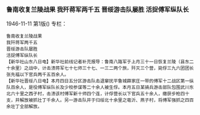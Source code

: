 ### 鲁南收复兰陵战果  我歼蒋军两千五  晋绥游击队屡胜  活捉傅军纵队长

1946-11-11
第1版()
专栏：

    鲁南收复兰陵战果
    我歼蒋军两千五
    晋绥游击队屡胜
    活捉傅军纵队长
    【新华社山东八日电】新华社前线记者补充报导：鲁南八路军于上月三十一日恢复兰陵（县东二十余里）之战中，计击溃蒋军七十七师三十七、一三二两个旅，歼灭三个营，毙俘三九六团团长张先福以下官兵两千五百余人。
    【新华社晋绥八日电】本月四日五分区游击队击退窜扰平鲁城薛家庄一带的傅军十二战区第一纵队百余人，是役傅军纵队长及少校参谋等二十余人被生俘。本月五日某骑兵游击部队包围武川东北六十里之西子村，击溃该村傅军新十师四个连，计俘营长以下官兵五十余人，缴获步枪四十支，并解放被抓壮丁千余人。另一游击队并于归绥北十余里之亳沂、燕子村，将傅军强抓之四百余壮丁全部解放。
